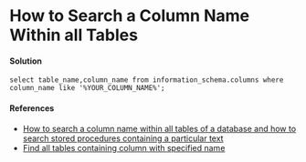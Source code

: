 # How to Search a Column Name Within all Tables

#### Solution

    select table_name,column_name from information_schema.columns where column_name like '%YOUR_COLUMN_NAME%';

#### References
* [How to search a column name within all tables of a database and how to search stored procedures containing a particular text](http://www.codeproject.com/Tips/136463/How-to-search-a-column-name-within-all-tables-of-a)
* [Find all tables containing column with specified name](http://stackoverflow.com/questions/4849652/find-all-tables-containing-column-with-specified-name)
